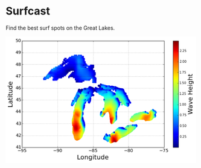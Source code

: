 # Surfcast
Find the best surf spots on the Great Lakes.

![Example Wave Height](/documents/README/example_wave_height.png) 